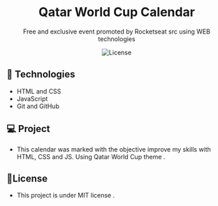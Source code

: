 <h1 align="center"> Qatar World Cup Calendar</h1>

<p align="center">
Free and exclusive event promoted by Rocketseat src using WEB technologies 
</p>

<p align="center">
  <img alt="License" src="https://img.shields.io/static/v1?label=license&message=MIT&color=49AA26&labelColor=000000">
</p>




</p>

## 🚀 Technologies 
- HTML and CSS
- JavaScript 
- Git and GitHub

## 💻 Project

- This calendar was marked with the objective improve my skills with HTML, CSS and JS. Using Qatar World Cup theme . 

## 📝License

- This project is under MIT license .
